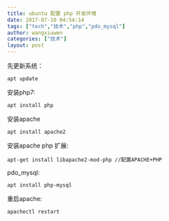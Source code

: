 ```yaml
---
title: ubuntu 配置 php 开发环境
date: 2017-07-10 04:54:14
tags: ["tech","技术","php","pdo_mysql"]
author: wangxiuwen
categories: ["技术"]
layout: post
---
```


先更新系统：

	apt update

安装php7:

	apt install php

安装apache

	apt install apache2

安装apache php 扩展:
  	
	apt-get install libapache2-mod-php //配置APACHE+PHP
	
pdo_mysql:

	apt install php-mysql
	
重启apache:

	apachectl restart
